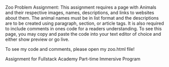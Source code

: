 Zoo Problem Assignment: 
This assignment requires a page with Animals and their 
respective images, names, descriptions, and links to websites about them. 
The animal names must be in list format and the descriptions 
are to be created using paragraph, section, or article tags. 
It is also required to include comments in ones code for a readers understanding. 
To see this page, you may copy and paste the code into your text editor of 
choice and either show preview or go live.

To see my code and comments, please open my zoo.html file!

Assignment for Fullstack Academy Part-time Immersive Program
